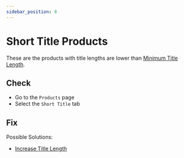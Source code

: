 ```yaml
---
sidebar_position: 8
---
```


# Short Title Products

These are the products with title lengths are lower than [Minimum Title Length](../configuration/text-management).

## Check

- Go to the `Products` page
- Select the `Short Title` tab

## Fix

Possible Solutions:

- [Increase Title Length](../fixing-issues/update-product-title)
